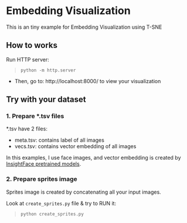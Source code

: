 # Embedding Visualization

This is an tiny example for Embedding Visualization using T-SNE

## How to works
Run HTTP server:

> `python -m http.server`

- Then, go to: http://localhost:8000/ to view your visualization

## Try with your dataset

### 1. Prepare *.tsv files

*.tsv have 2 files:
- meta.tsv: contains label of all images
- vecs.tsv: contains vector embedding of all images

In this examples, I use face images, and vector embedding is created by [InsightFace pretrained models](https://github.com/deepinsight/insightface). 

### 2. Prepare sprites image
Sprites image is created by concatenating all your input images.

Look at `create_sprites.py` file & try to RUN it:

> `python create_sprites.py`
